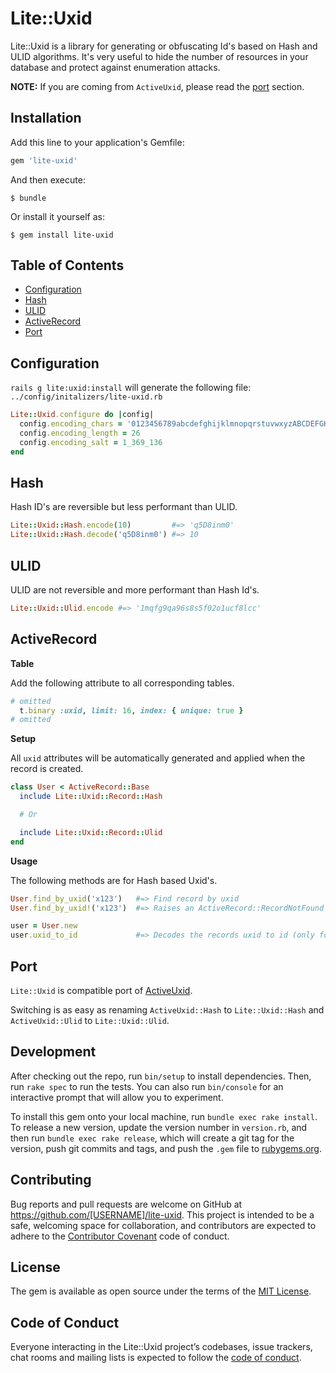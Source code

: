 # Lite::Uxid

Lite::Uxid is a library for generating or obfuscating Id's based on Hash and ULID algorithms.
It's very useful to hide the number of resources in your database and protect against enumeration attacks.

**NOTE:** If you are coming from `ActiveUxid`, please read the [port](#port) section.

## Installation

Add this line to your application's Gemfile:

```ruby
gem 'lite-uxid'
```

And then execute:

    $ bundle

Or install it yourself as:

    $ gem install lite-uxid

## Table of Contents

* [Configuration](#configuration)
* [Hash](#hash)
* [ULID](#ulid)
* [ActiveRecord](#active_record)
* [Port](#port)

## Configuration

`rails g lite:uxid:install` will generate the following file:
`../config/initalizers/lite-uxid.rb`

```ruby
Lite::Uxid.configure do |config|
  config.encoding_chars = '0123456789abcdefghijklmnopqrstuvwxyzABCDEFGHIJKLMNOPQRSTUVWXYZ'
  config.encoding_length = 26
  config.encoding_salt = 1_369_136
end
```

## Hash

Hash ID's are reversible but less performant than ULID.

```ruby
Lite::Uxid::Hash.encode(10)         #=> 'q5D8inm0'
Lite::Uxid::Hash.decode('q5D8inm0') #=> 10
```

## ULID

ULID are not reversible and more performant than Hash Id's.

```ruby
Lite::Uxid::Ulid.encode #=> '1mqfg9qa96s8s5f02o1ucf8lcc'
```

## ActiveRecord

**Table**

Add the following attribute to all corresponding tables.

```ruby
# omitted
  t.binary :uxid, limit: 16, index: { unique: true }
# omitted
```

**Setup**

All `uxid` attributes will be automatically generated and applied when the record is created.

```ruby
class User < ActiveRecord::Base
  include Lite::Uxid::Record::Hash

  # Or

  include Lite::Uxid::Record::Ulid
end
```

**Usage**

The following methods are for Hash based Uxid's.

```ruby
User.find_by_uxid('x123')   #=> Find record by uxid
User.find_by_uxid!('x123')  #=> Raises an ActiveRecord::RecordNotFound error if not found

user = User.new
user.uxid_to_id             #=> Decodes the records uxid to id (only for Hash based Id's)
```

## Port

`Lite::Uxid` is compatible port of [ActiveUxid](https://github.com/drexed/active_uxid).

Switching is as easy as renaming `ActiveUxid::Hash` to `Lite::Uxid::Hash`
and `ActiveUxid::Ulid` to `Lite::Uxid::Ulid`.

## Development

After checking out the repo, run `bin/setup` to install dependencies. Then, run `rake spec` to run the tests. You can also run `bin/console` for an interactive prompt that will allow you to experiment.

To install this gem onto your local machine, run `bundle exec rake install`. To release a new version, update the version number in `version.rb`, and then run `bundle exec rake release`, which will create a git tag for the version, push git commits and tags, and push the `.gem` file to [rubygems.org](https://rubygems.org).

## Contributing

Bug reports and pull requests are welcome on GitHub at https://github.com/[USERNAME]/lite-uxid. This project is intended to be a safe, welcoming space for collaboration, and contributors are expected to adhere to the [Contributor Covenant](http://contributor-covenant.org) code of conduct.

## License

The gem is available as open source under the terms of the [MIT License](https://opensource.org/licenses/MIT).

## Code of Conduct

Everyone interacting in the Lite::Uxid project’s codebases, issue trackers, chat rooms and mailing lists is expected to follow the [code of conduct](https://github.com/[USERNAME]/lite-uxid/blob/master/CODE_OF_CONDUCT.md).
